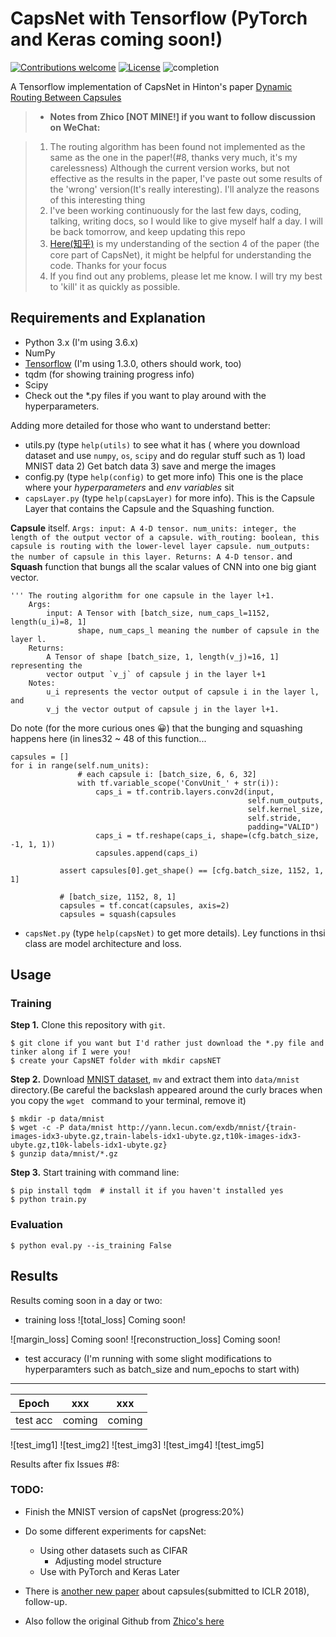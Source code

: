 # CapsNet with Tensorflow (PyTorch and Keras coming soon!)

[![Contributions welcome](https://img.shields.io/badge/contributions-welcome-brightgreen.svg?style=plastic)](CONTRIBUTING.md)
[![License](https://img.shields.io/badge/license-Apache%202.0-blue.svg?style=plastic)](https://opensource.org/licenses/Apache-2.0)
![completion](https://img.shields.io/badge/completion%20state-90%25-blue.svg?style=plastic)

A Tensorflow implementation of CapsNet in Hinton's paper [Dynamic Routing Between Capsules](https://arxiv.org/abs/1710.09829)

> - **Notes from Zhico [NOT MINE!] if you want to follow discussion on WeChat:**

> 1. The routing algorithm has been found not implemented as the same as the one in the paper!(#8, thanks very much, it's my carelessness) Although the current version works, but not effective as the results in the paper, I've paste out some results of the 'wrong' version(It's really interesting). I'll analyze the reasons of this interesting thing
> 2. I've been working continuously for the last few days, coding, talking, writing docs, so I would like to give myself half a day. I will be back tomorrow, and keep updating this repo
> 3. [Here(知乎)](https://zhihu.com/question/67287444/answer/251460831) is my understanding of the section 4 of the paper (the core part of CapsNet), it might be helpful for understanding the code. Thanks for your focus
> 4. If you find out any problems, please let me know. I will try my best to 'kill' it as quickly as possible.




## Requirements and Explanation
- Python 3.x (I'm using 3.6.x)
- NumPy
- [Tensorflow](https://github.com/tensorflow/tensorflow) (I'm using 1.3.0, others should work, too)
- tqdm (for showing training progress info)
- Scipy
- Check out the *.py files if you want to play around with the hyperparameters.

Adding more detailed for those who want to understand better:

- utils.py (type `help(utils)` to see what it has ( where you download dataset and use `numpy`, `os`, `scipy` and do regular stuff such as 1) load MNIST data 2) Get batch data 3) save and merge the images
- config.py (type `help(config)` to get more info) This one is the place where your *hyperparameters* and *env variables* sit
- `capsLayer.py` (type `help(capsLayer)` for more info). This is the Capsule Layer that contains the Capsule and the Squashing function. 

 **Capsule** itself.
   ` Args:
        input: A 4-D tensor.
        num_units: integer, the length of the output vector of a capsule.
        with_routing: boolean, this capsule is routing with the
                      lower-level layer capsule.
        num_outputs: the number of capsule in this layer.
    Returns:
        A 4-D tensor.
`
and **Squash** function that bungs all the scalar values of CNN into one big giant vector.
```Squash Function
''' The routing algorithm for one capsule in the layer l+1.
    Args:
        input: A Tensor with [batch_size, num_caps_l=1152, length(u_i)=8, 1]
               shape, num_caps_l meaning the number of capsule in the layer l.
    Returns:
        A Tensor of shape [batch_size, 1, length(v_j)=16, 1] representing the
        vector output `v_j` of capsule j in the layer l+1
    Notes:
        u_i represents the vector output of capsule i in the layer l, and
        v_j the vector output of capsule j in the layer l+1.
 ```
 
 Do note (for the more curious ones 😀) that the bunging and squashing happens here (in lines32 ~ 48 of this function...
 
 ```
 capsules = []
 for i in range(self.num_units):
                # each capsule i: [batch_size, 6, 6, 32]
                with tf.variable_scope('ConvUnit_' + str(i)):
                    caps_i = tf.contrib.layers.conv2d(input,
                                                      self.num_outputs,
                                                      self.kernel_size,
                                                      self.stride,
                                                      padding="VALID")
                    caps_i = tf.reshape(caps_i, shape=(cfg.batch_size, -1, 1, 1))
                    capsules.append(caps_i)

            assert capsules[0].get_shape() == [cfg.batch_size, 1152, 1, 1]

            # [batch_size, 1152, 8, 1]
            capsules = tf.concat(capsules, axis=2)
            capsules = squash(capsules
```
- `capsNet.py` (type `help(capsNet)` to get more details). Ley functions in thsi class are model architecture and loss.



## Usage

### Training
**Step 1.** 
Clone this repository with ``git``.

```
$ git clone if you want but I'd rather just download the *.py file and tinker along if I were you!
$ create your CapsNET folder with mkdir capsNET
```

**Step 2.** 
Download [MNIST dataset](http://yann.lecun.com/exdb/mnist/), ``mv`` and extract them into ``data/mnist`` directory.(Be careful the backslash appeared around the curly braces when you copy the ``wget `` command to your terminal, remove it)

```
$ mkdir -p data/mnist
$ wget -c -P data/mnist http://yann.lecun.com/exdb/mnist/{train-images-idx3-ubyte.gz,train-labels-idx1-ubyte.gz,t10k-images-idx3-ubyte.gz,t10k-labels-idx1-ubyte.gz}
$ gunzip data/mnist/*.gz
```

**Step 3.** 
Start training with command line:
```
$ pip install tqdm  # install it if you haven't installed yes
$ python train.py
```

### Evaluation
```
$ python eval.py --is_training False
```


## Results
Results coming soon in a day or two:

- training loss
![total_loss] Coming soon!

![margin_loss] Coming soon!
![reconstruction_loss] Coming soon!

- test accuracy (I'm running with some slight modifications to hyperparamters such as batch_size and num_epochs to start with)
------------
|Epoch|xxx|xxx|
|:----:|:----:|:--:|
|test acc|coming|coming|

![test_img1]
![test_img2]
![test_img3]
![test_img4]
![test_img5]

Results after fix Issues #8: 

### TODO:
- Finish the MNIST version of capsNet (progress:20%)
- Do some different experiments for capsNet:
  * Using other datasets such as CIFAR
	* Adjusting model structure
  * Use with PyTorch and Keras Later

- There is [another new paper](https://openreview.net/pdf?id=HJWLfGWRb) about capsules(submitted to ICLR 2018), follow-up.
- Also follow the original Github from [Zhico's here](https://github.com/naturomics/CapsNet-Tensorflow)
